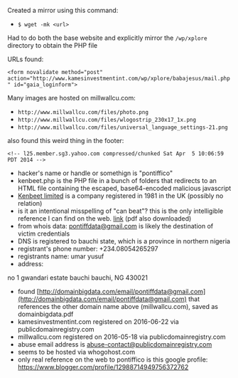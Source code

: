 Created a mirror using this command:

- ```$ wget -mk <url>```

Had to do both the base website and explicitly mirror the `/wp/xplore` directory to obtain the PHP file

URLs found:

```<form novalidate method="post" action="http://www.kamesinvestmentint.com/wp/xplore/babajesus/mail.php" id="gaia_loginform">```

Many images are hosted on millwallcu.com:

- ```http://www.millwallcu.com/files/photo.png```
- ```http://www.millwallcu.com/files/wlogostrip_230x17_1x.png```
- ```http://www.millwallcu.com/files/universal_language_settings-21.png```

also found this weird thing in the footer:

```<!-- l25.member.sg3.yahoo.com compressed/chunked Sat Apr  5 10:06:59 PDT 2014 -->```

- hacker's name or handle or somethign is "pontiffico"
- kenbeet.php is the PHP file in a bunch of folders that redirects to an HTML file containing the escaped, base64-encoded malicious javascript
- [Kenbeet limited](http://www.datalog.co.uk/browse/detail.php/CompanyNumber/01590006/CompanyName/KENBEET+LIMITED) is a company registered in 1981 in the UK (possibly no relation)
- is it an intentional misspelling of "can beat"? this is the only intelligible reference I can find on the web. [link](http://kol.coldfront.net/thekolwiki/index.php/Chori_Zo) (pdf also downloaded)
- from whois data: pontiffdata@gmail.com is likely the destination of victim credentials
- DNS is registered to bauchi state, which is a province in northern nigeria
- registrant's phone number: +234.08054265297
- registrants name: umar yusuf
- address:

no 1 gwandari estate bauchi
bauchi, NG 430021

- found [http://domainbigdata.com/email/pontiffdata@gmail.com](http://domainbigdata.com/email/pontiffdata@gmail.com) that references the other domain name above (millwallcu.com), saved as domainbigdata.pdf
- kamesinvestmentint.com registered on 2016-06-22 via publicdomainregistry.com
- millwallcu.com registered on 2016-05-18 via publicdomainregistry.com
- abuse email address is abuse-contact@publicdomainregistry.com
- seems to be hosted via whogohost.com
- only real reference on the web to pontiffico is this google profile: https://www.blogger.com/profile/12988714949756372762
